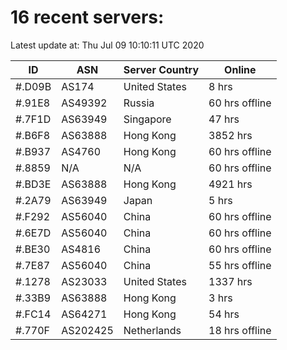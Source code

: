 # 16 recent servers:

Latest update at: Thu Jul 09 10:10:11 UTC 2020

| ID | ASN | Server Country | Online |
| -- | --- | -------------- | ------ |
| #.D09B | AS174 | United States | 8 hrs |
| #.91E8 | AS49392 | Russia | 60 hrs offline |
| #.7F1D | AS63949 | Singapore | 47 hrs |
| #.B6F8 | AS63888 | Hong Kong | 3852 hrs |
| #.B937 | AS4760 | Hong Kong | 60 hrs offline |
| #.8859 | N/A | N/A | 60 hrs offline |
| #.BD3E | AS63888 | Hong Kong | 4921 hrs |
| #.2A79 | AS63949 | Japan | 5 hrs |
| #.F292 | AS56040 | China | 60 hrs offline |
| #.6E7D | AS56040 | China | 60 hrs offline |
| #.BE30 | AS4816 | China | 60 hrs offline |
| #.7E87 | AS56040 | China | 55 hrs offline |
| #.1278 | AS23033 | United States | 1337 hrs |
| #.33B9 | AS63888 | Hong Kong | 3 hrs |
| #.FC14 | AS64271 | Hong Kong | 54 hrs |
| #.770F | AS202425 | Netherlands | 18 hrs offline |


